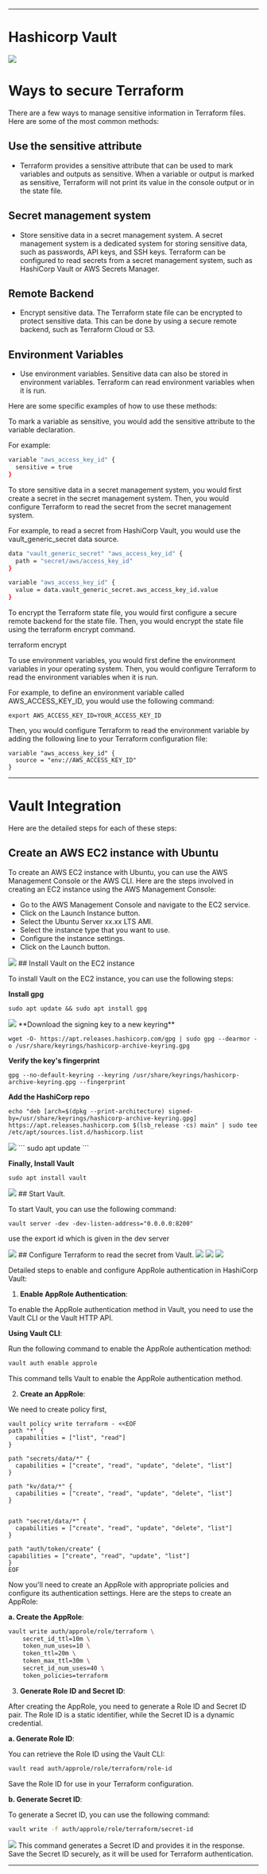 ----

# Hashicorp Vault

<img src="https://github.com/yuva19102003/DEVOPS-TOOL/blob/master/Terrraform/screenshots/hashicorp%20vault.png">

# Ways to secure Terraform

There are a few ways to manage sensitive information in Terraform files. Here are some of the most common methods:

## Use the sensitive attribute

- Terraform provides a sensitive attribute that can be used to mark variables and outputs as sensitive. When a variable or output is marked as sensitive, Terraform will not print its value in the console output or in the state file.

## Secret management system

- Store sensitive data in a secret management system. A secret management system is a dedicated system for storing sensitive data, such as passwords, API keys, and SSH keys. Terraform can be configured to read secrets from a secret management system, such as HashiCorp Vault or AWS Secrets Manager.

## Remote Backend

- Encrypt sensitive data. The Terraform state file can be encrypted to protect sensitive data. This can be done by using a secure remote backend, such as Terraform Cloud or S3.

## Environment Variables

- Use environment variables. Sensitive data can also be stored in environment variables. Terraform can read environment variables when it is run.

Here are some specific examples of how to use these methods:

To mark a variable as sensitive, you would add the sensitive attribute to the variable declaration. 

For example:
```bash
variable "aws_access_key_id" {
  sensitive = true
}
```
To store sensitive data in a secret management system, you would first create a secret in the secret management system. Then, you would configure Terraform to read the secret from the secret management system. 

For example, to read a secret from HashiCorp Vault, you would use the vault_generic_secret data source.
```bash
data "vault_generic_secret" "aws_access_key_id" {
  path = "secret/aws/access_key_id"
}

variable "aws_access_key_id" {
  value = data.vault_generic_secret.aws_access_key_id.value
}
```
To encrypt the Terraform state file, you would first configure a secure remote backend for the state file. Then, you would encrypt the state file using the terraform encrypt command.

terraform encrypt

To use environment variables, you would first define the environment variables in your operating system. Then, you would configure Terraform to read the environment variables when it is run. 

For example, to define an environment variable called AWS_ACCESS_KEY_ID, you would use the following command:
```
export AWS_ACCESS_KEY_ID=YOUR_ACCESS_KEY_ID
```
Then, you would configure Terraform to read the environment variable by adding the following line to your Terraform configuration file:
```
variable "aws_access_key_id" {
  source = "env://AWS_ACCESS_KEY_ID"
}
```
----


# Vault Integration

Here are the detailed steps for each of these steps:

## Create an AWS EC2 instance with Ubuntu

To create an AWS EC2 instance with Ubuntu, you can use the AWS Management Console or the AWS CLI. Here are the steps involved in creating an EC2 instance using the AWS Management Console:

- Go to the AWS Management Console and navigate to the EC2 service.
- Click on the Launch Instance button.
- Select the Ubuntu Server xx.xx LTS AMI.
- Select the instance type that you want to use.
- Configure the instance settings.
- Click on the Launch button.
<img src ="https://github.com/yuva19102003/DEVOPS-TOOL/blob/master/Terrraform/screenshots/Hashicorp%20Vault/1.png">
## Install Vault on the EC2 instance

To install Vault on the EC2 instance, you can use the following steps:

**Install gpg**

```
sudo apt update && sudo apt install gpg
```
<img src="https://github.com/yuva19102003/DEVOPS-TOOL/blob/master/Terrraform/screenshots/Hashicorp%20Vault/2.png">
**Download the signing key to a new keyring**

```
wget -O- https://apt.releases.hashicorp.com/gpg | sudo gpg --dearmor -o /usr/share/keyrings/hashicorp-archive-keyring.gpg
```

**Verify the key's fingerprint**

```
gpg --no-default-keyring --keyring /usr/share/keyrings/hashicorp-archive-keyring.gpg --fingerprint
```

**Add the HashiCorp repo**

```
echo "deb [arch=$(dpkg --print-architecture) signed-by=/usr/share/keyrings/hashicorp-archive-keyring.gpg] https://apt.releases.hashicorp.com $(lsb_release -cs) main" | sudo tee /etc/apt/sources.list.d/hashicorp.list
```
<img src="https://github.com/yuva19102003/DEVOPS-TOOL/blob/master/Terrraform/screenshots/Hashicorp%20Vault/3.png">
```
sudo apt update
```

**Finally, Install Vault**

```
sudo apt install vault
```
<img src="https://github.com/yuva19102003/DEVOPS-TOOL/blob/master/Terrraform/screenshots/Hashicorp%20Vault/4.png">
## Start Vault.

To start Vault, you can use the following command:

```
vault server -dev -dev-listen-address="0.0.0.0:8200"
```
use the export id which is given in the dev server 

<img src="https://github.com/yuva19102003/DEVOPS-TOOL/blob/master/Terrraform/screenshots/Hashicorp%20Vault/5.png">
## Configure Terraform to read the secret from Vault.

<img src="https://github.com/yuva19102003/DEVOPS-TOOL/blob/master/Terrraform/screenshots/Hashicorp%20Vault/6.png">
<img src="https://github.com/yuva19102003/DEVOPS-TOOL/blob/master/Terrraform/screenshots/Hashicorp%20Vault/7.png">
<img src="https://github.com/yuva19102003/DEVOPS-TOOL/blob/master/Terrraform/screenshots/Hashicorp%20Vault/8.png">

Detailed steps to enable and configure AppRole authentication in HashiCorp Vault:

1. **Enable AppRole Authentication**:

To enable the AppRole authentication method in Vault, you need to use the Vault CLI or the Vault HTTP API.

**Using Vault CLI**:

Run the following command to enable the AppRole authentication method:

```bash
vault auth enable approle
```

This command tells Vault to enable the AppRole authentication method.

2. **Create an AppRole**:

We need to create policy first,

```
vault policy write terraform - <<EOF
path "*" {
  capabilities = ["list", "read"]
}

path "secrets/data/*" {
  capabilities = ["create", "read", "update", "delete", "list"]
}

path "kv/data/*" {
  capabilities = ["create", "read", "update", "delete", "list"]
}


path "secret/data/*" {
  capabilities = ["create", "read", "update", "delete", "list"]
}

path "auth/token/create" {
capabilities = ["create", "read", "update", "list"]
}
EOF
```

Now you'll need to create an AppRole with appropriate policies and configure its authentication settings. Here are the steps to create an AppRole:

**a. Create the AppRole**:

```bash
vault write auth/approle/role/terraform \
    secret_id_ttl=10m \
    token_num_uses=10 \
    token_ttl=20m \
    token_max_ttl=30m \
    secret_id_num_uses=40 \
    token_policies=terraform
```

3. **Generate Role ID and Secret ID**:

After creating the AppRole, you need to generate a Role ID and Secret ID pair. The Role ID is a static identifier, while the Secret ID is a dynamic credential.

**a. Generate Role ID**:

You can retrieve the Role ID using the Vault CLI:

```bash
vault read auth/approle/role/terraform/role-id
```

Save the Role ID for use in your Terraform configuration.

**b. Generate Secret ID**:

To generate a Secret ID, you can use the following command:

```bash
vault write -f auth/approle/role/terraform/secret-id
   ```
<img src="https://github.com/yuva19102003/DEVOPS-TOOL/blob/master/Terrraform/screenshots/Hashicorp%20Vault/9.png">
This command generates a Secret ID and provides it in the response. Save the Secret ID securely, as it will be used for Terraform authentication.



----
